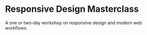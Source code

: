 # Responsive Design Masterclass
A one or two-day workshop on responsive design and modern web workflows.
